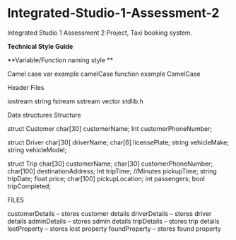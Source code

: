 # Integrated-Studio-1-Assessment-2
Integrated Studio 1 Assessment 2 Project, Taxi booking system.

**Technical Style Guide**

**Variable/Function naming style **

Camel case 
var example camelCase 
function example CamelCase 



 
Header Files

iostream 
string 
fstream 
sstream 
vector 
stdlib.h

 
Data structures
Structure  

struct Customer 
  char[30] customerName; 
  Int customerPhoneNumber; 

struct Driver 
  char[30] driverName; 
  char[6] licensePlate; 
  string vehicleMake; 
  string vehicleModel; 

struct Trip 
  char[30] customerName; 
  char[30] customerPhoneNumber; 
  char[100] destinationAddress; 
  Int tripTime; //Minutes 
  pickupTime; 
  string tripDate; 
   float price; 
  char[100] pickupLocation; 
  int passengers; 
  bool tripCompleted; 


FILES

customerDetails – stores customer details 
driverDetails – stores driver details
adminDetails – stores admin details 
tripDetails – stores trip details 
lostProperty – stores lost property 
foundProperty – stores found property

